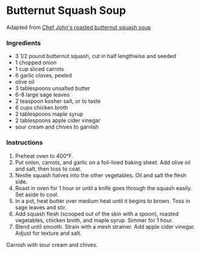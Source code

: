 # Butternut Squash Soup

Adapted from [Chef John's roasted butternut squash soup](http://foodwishes.blogspot.com/2015/09/roasted-butternut-squash-soup-legend-of.html)

### Ingredients

- 3 1/2 pound butternut squash, cut in half lengthwise and seeded
- 1 chopped onion
- 1 cup sliced carrots
- 6 garlic cloves, peeled
- olive oil
- 3 tablespoons unsalted butter
- 6-8 large sage leaves
- 2 teaspoon kosher salt, or to taste
- 6 cups chicken broth
- 2 tablespoons maple syrup
- 2 tablespoons apple cider vinegar
- sour cream and chives to garnish

### Instructions

1. Preheat oven to 400&deg;F.
2. Put onion, carrots, and garlic on a foil-lined baking sheet. Add olive oil and salt, then toss to coat.
3. Nestle squash halves into the other vegetables. Oil and salt the flesh side.
4. Roast in oven for 1 hour or until a knife goes through the squash easily. Set aside to cool.
5. In a pot, heat butter over medium heat until it begins to brown. Toss in sage leaves and stir.
6. Add squash flesh (scooped out of the skin with a spoon), roasted vegetables, chicken broth, and maple syrup. Simmer for 1 hour.
7. Blend until smooth. Strain with a mesh strainer. Add apple cider vinegar. Adjust for texture and salt.

Garnish with sour cream and chives.
